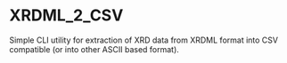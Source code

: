 # XRDML_2_CSV
Simple CLI utility for extraction of XRD data from XRDML format into CSV compatible (or into other ASCII based format).
